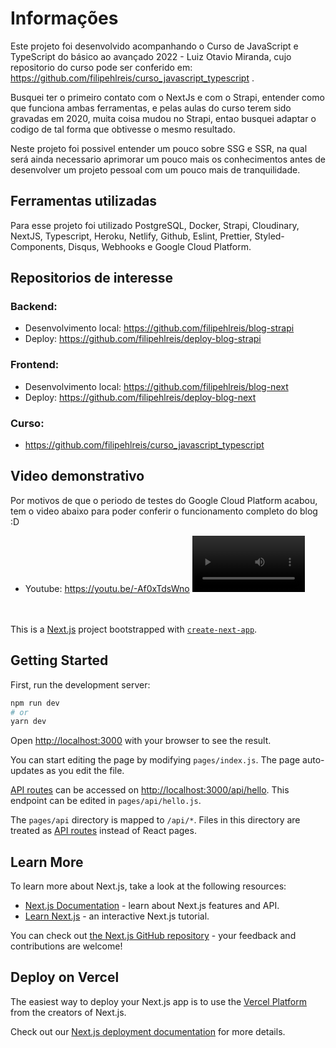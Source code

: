 # Informações

Este projeto foi desenvolvido acompanhando o Curso de JavaScript e TypeScript do básico ao avançado 2022 - Luiz Otavio Miranda, cujo repositorio do curso pode ser conferido em: https://github.com/filipehlreis/curso_javascript_typescript .

Busquei ter o primeiro contato com o NextJs e com o Strapi, entender como que funciona ambas ferramentas, e pelas aulas do curso terem sido gravadas em 2020, muita coisa mudou no Strapi, entao busquei adaptar o codigo de tal forma que obtivesse o mesmo resultado.

Neste projeto foi possivel entender um pouco sobre SSG e SSR, na qual será ainda necessario aprimorar um pouco mais os conhecimentos antes de desenvolver um projeto pessoal com um pouco mais de tranquilidade.

## Ferramentas utilizadas
Para esse projeto foi utilizado PostgreSQL, Docker, Strapi, Cloudinary, NextJS, Typescript, Heroku, Netlify, Github, Eslint, Prettier, Styled-Components, Disqus, Webhooks e Google Cloud Platform.

## Repositorios de interesse
### Backend: 
- Desenvolvimento local: https://github.com/filipehlreis/blog-strapi
- Deploy: https://github.com/filipehlreis/deploy-blog-strapi

### Frontend:
- Desenvolvimento local: https://github.com/filipehlreis/blog-next
- Deploy: https://github.com/filipehlreis/deploy-blog-next

### Curso:
- https://github.com/filipehlreis/curso_javascript_typescript

## Video demonstrativo
Por motivos de que o periodo de testes do Google Cloud Platform acabou, tem o video abaixo para poder conferir o funcionamento completo do blog :D
<br>
- Youtube: https://youtu.be/-Af0xTdsWno
<video src='https://youtu.be/-Af0xTdsWno' width=180 /> </video>
<br><br><br>

This is a [Next.js](https://nextjs.org/) project bootstrapped with [`create-next-app`](https://github.com/vercel/next.js/tree/canary/packages/create-next-app).

## Getting Started

First, run the development server:

```bash
npm run dev
# or
yarn dev
```

Open [http://localhost:3000](http://localhost:3000) with your browser to see the result.

You can start editing the page by modifying `pages/index.js`. The page auto-updates as you edit the file.

[API routes](https://nextjs.org/docs/api-routes/introduction) can be accessed on [http://localhost:3000/api/hello](http://localhost:3000/api/hello). This endpoint can be edited in `pages/api/hello.js`.

The `pages/api` directory is mapped to `/api/*`. Files in this directory are treated as [API routes](https://nextjs.org/docs/api-routes/introduction) instead of React pages.

## Learn More

To learn more about Next.js, take a look at the following resources:

- [Next.js Documentation](https://nextjs.org/docs) - learn about Next.js features and API.
- [Learn Next.js](https://nextjs.org/learn) - an interactive Next.js tutorial.

You can check out [the Next.js GitHub repository](https://github.com/vercel/next.js/) - your feedback and contributions are welcome!

## Deploy on Vercel

The easiest way to deploy your Next.js app is to use the [Vercel Platform](https://vercel.com/new?utm_medium=default-template&filter=next.js&utm_source=create-next-app&utm_campaign=create-next-app-readme) from the creators of Next.js.

Check out our [Next.js deployment documentation](https://nextjs.org/docs/deployment) for more details.
